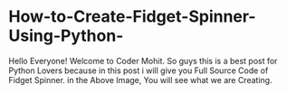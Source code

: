 # How-to-Create-Fidget-Spinner-Using-Python-
Hello Everyone! Welcome to Coder Mohit. So guys this is a best post for Python Lovers because in this post i will give you Full Source Code of Fidget Spinner. in the Above Image, You will see what we are Creating.
